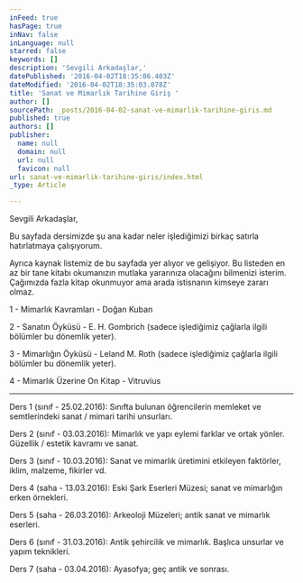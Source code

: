 ```yaml
---
inFeed: true
hasPage: true
inNav: false
inLanguage: null
starred: false
keywords: []
description: 'Sevgili Arkadaşlar,'
datePublished: '2016-04-02T18:35:06.403Z'
dateModified: '2016-04-02T18:35:03.078Z'
title: 'Sanat ve Mimarlık Tarihine Giriş '
author: []
sourcePath: _posts/2016-04-02-sanat-ve-mimarlik-tarihine-giris.md
published: true
authors: []
publisher:
  name: null
  domain: null
  url: null
  favicon: null
url: sanat-ve-mimarlik-tarihine-giris/index.html
_type: Article

---
```

Sevgili Arkadaşlar,

Bu sayfada dersimizde şu ana kadar neler işlediğimizi birkaç satırla hatırlatmaya çalışıyorum.

Ayrıca kaynak listemiz de bu sayfada yer alıyor ve gelişiyor. Bu listeden en az bir tane kitabı okumanızın mutlaka yararınıza olacağını bilmenizi isterim. Çağımızda fazla kitap okunmuyor ama arada istisnanın kimseye zararı olmaz.

1 - Mimarlık Kavramları - Doğan Kuban

2 - Sanatın Öyküsü - E. H. Gombrich (sadece işlediğimiz çağlarla ilgili bölümler bu dönemlik yeter).

3 - Mimarlığın Öyküsü - Leland M. Roth (sadece işlediğimiz çağlarla ilgili bölümler bu dönemlik yeter).

4 - Mimarlık Üzerine On Kitap - Vitruvius

--------

Ders 1 (sınıf - 25.02.2016): Sınıfta bulunan öğrencilerin memleket ve semtlerindeki sanat / mimari tarihi unsurları.

Ders 2 (sınıf - 03.03.2016): Mimarlık ve yapı eylemi farklar ve ortak yönler. Güzellik / estetik kavramı ve sanat.

Ders 3 (sınıf - 10.03.2016): Sanat ve mimarlık üretimini etkileyen faktörler, iklim, malzeme, fikirler vd.

Ders 4 (saha - 13.03.2016): Eski Şark Eserleri Müzesi; sanat ve mimarlığın erken örnekleri.

Ders 5 (saha - 26.03.2016): Arkeoloji Müzeleri; antik sanat ve mimarlık eserleri.

Ders 6 (sınıf - 31.03.2016): Antik şehircilik ve mimarlık. Başlıca unsurlar ve yapım teknikleri.

Ders 7 (saha - 03.04.2016): Ayasofya; geç antik ve sonrası.